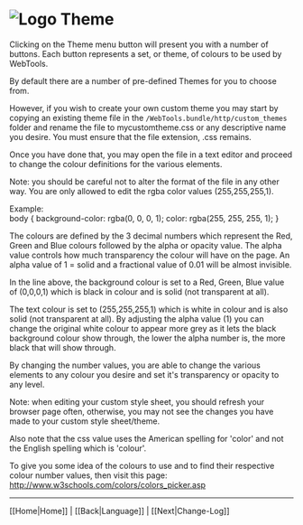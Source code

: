 # ![Logo](https://github.com/ukdtom/WebTools.bundle/blob/master/Wiki/WebTools/Logos/WebTools-48x48.png) Theme

Clicking on the Theme menu button will present you with a number of buttons. Each button represents a set, or theme, of colours to be used by WebTools.

By default there are a number of pre-defined Themes for you to choose from.

However, if you wish to create your own custom theme you may start by copying an existing theme file in the `/WebTools.bundle/http/custom_themes` folder and rename the file to mycustomtheme.css or any descriptive name you desire. You must ensure that the file extension, .css remains.

Once you have done that, you may open the file in a text editor and proceed to change the colour definitions for the various elements.

Note: you should be careful not to alter the format of the file in any other way. You are only allowed to edit the rgba color values (255,255,255,1).

Example:  
body {
    background-color: rgba(0, 0, 0, 1);
    color: rgba(255, 255, 255, 1);
}

The colours are defined by the 3 decimal numbers which represent the Red, Green and Blue colours followed by the alpha or opacity value. The alpha value controls how much transparency the colour will have on the page. An alpha value of 1 = solid and a fractional value of 0.01 will be almost invisible.

In the line above, the background colour is set to a Red, Green, Blue value of (0,0,0,1) which is black in colour and is solid (not transparent at all).

The text colour is set to (255,255,255,1) which is white in colour and is also solid (not transparent at all). By adjusting the alpha value (1) you can change the original white colour to appear more grey as it lets the black background colour show through, the lower the alpha number is, the more black that will show through.

By changing the number values, you are able to change the various elements to any colour you desire and set it's transparency or opacity to any level.

Note: when editing your custom style sheet, you should refresh your browser page often, otherwise, you may not see the changes you have made to your custom style sheet/theme.

Also note that the css value uses the American spelling for 'color' and not the English spelling which is 'colour'.

To give you some idea of the colours to use and to find their respective colour number values, then visit this page: http://www.w3schools.com/colors/colors_picker.asp

***

[[Home|Home]] | [[Back|Language]] | [[Next|Change-Log]]